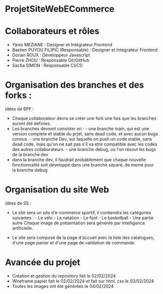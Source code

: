 # ProjetSiteWebECommerce

# Collaborateurs et rôles
- Yanis MEZIANE : Designer et Intégrateur Frontend
- Bastien PUYOU FILIPIC (Responsable) : Designer et Intégrateur Frontend
- Dorian ROUX : Développeur Javascript
- Pierre ZHOU : Responsable Git/GitHub
- Sacha SIMON : Responsable CI/CD

# Organisation des branches et des forks :
idées de BPF :
- Chaque collaborateur devra se créer une fork une fois que les branches auront été définies.
- Les branches devront consister en :
          - une branche main, qui est une version complete et stable du prjet, sans dead code, et avec aucun bugs connus.
          - une branche Dev, sur laquelle on push un code stable, sans dead code, mais qu'on ne sait pas s'il va etre compatible avec les codes des autres collaborateurs.
          - une branche debug, ou l'on résout les bugs de la branche dev
- dans la branche dev, il faudrait probablement que chaque nouvelle fonctionnalité soit développé dans une branche séparé, de meme pour la branche debug


# Organisation du site Web
idées de SS :
- Le site sera un site d'e-commerce sportif, il contiendra les catégories suivantes :
          - Le vélo
          - La natation
          - Le foot
          - Le basketball
          - Une partie autre
  Chaque image de présentation sera générée par intelligence artificielle.

- Le site sera composé de la page d'accueil avec la liste des catalogues, d'une page panier et d'une page de validation de commande


# Avancée du projet

- Création et gestion du repository fait le 02/02/2024
- Wireframe papier fait le 02/02/2024 et fait sur html, css le 03/02/2024
- Toutes les images ont été générées le 04/02/2024        



